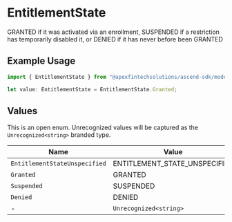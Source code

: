 # EntitlementState

GRANTED if it was activated via an enrollment, SUSPENDED if a restriction has temporarily disabled it, or DENIED if it has never before been GRANTED

## Example Usage

```typescript
import { EntitlementState } from "@apexfintechsolutions/ascend-sdk/models/components";

let value: EntitlementState = EntitlementState.Granted;
```

## Values

This is an open enum. Unrecognized values will be captured as the `Unrecognized<string>` branded type.

| Name                          | Value                         |
| ----------------------------- | ----------------------------- |
| `EntitlementStateUnspecified` | ENTITLEMENT_STATE_UNSPECIFIED |
| `Granted`                     | GRANTED                       |
| `Suspended`                   | SUSPENDED                     |
| `Denied`                      | DENIED                        |
| -                             | `Unrecognized<string>`        |